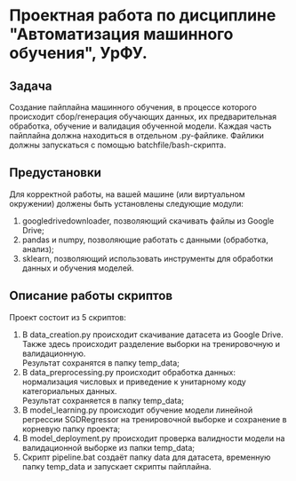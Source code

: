 # **Проектная работа по дисциплине "Автоматизация машинного обучения", УрФУ.** 
## **Задача**
Создание пайплайна машинного обучения, в процессе которого происходит сбор/генерация обучающих данных, их предварительная обработка, обучение и валидация обученной модели. Каждая часть пайплайна должна находиться в отдельном .py-файлике. Файлики должны запускаться с помощью batchfile/bash-скрипта.<br />
## **Предустановки**
Для корректной работы, на вашей машине (или виртуальном окружении) должены быть установлены следующие модули: <br />
1) googledrivedownloader, позволяющий скачивать файлы из Google Drive; <br />
2) pandas и numpy, позволяющие работать с данными (обработка, анализ);
3) sklearn, позволяющий использовать инструменты для обработки данных и обучения моделей. <br />
## **Описание работы скриптов**<br />
Проект состоит из 5 скриптов:<br />
1) В data_creation.py происходит скачивание датасета из Google Drive. Также здесь происходит разделение выборки на тренировочную и валидационную. <br />
Результат сохранятся в папку temp_data;<br />
2) В data_preprocessing.py происходит обработка данных: нормализация числовых и приведение к унитарному коду категориальных данных.<br />
Результат сохраняется в папку temp_data;<br />
3) В model_learning.py происходит обучение модели линейной регрессии SGDRegressor на тренировочной выборке и сохранение в корневую папку проекта;<br />
4) В model_deployment.py происходит проверка валидности модели на валидационной выборке из папки temp_data;<br />
5) Скрипт pipeline.bat создаёт папку data для датасета, временную папку temp_data и запускает скрипты пайплайна.
